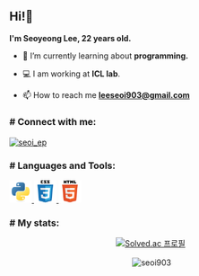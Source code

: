 ## Hi!👋
**I'm Seoyeong Lee, 22 years old.**

- 🌱 I’m currently learning about **programming.**

- 💻 I am working at **ICL lab**.
  
- 📫 How to reach me **leeseoi903@gmail.com**


<h3 align="left"># Connect with me:</h3>
<p align="left">
<a href="https://instagram.com/seoi_ep" target="blank"><img align="center" src="https://raw.githubusercontent.com/rahuldkjain/github-profile-readme-generator/master/src/images/icons/Social/instagram.svg" alt="seoi_ep" height="30" width="40" /></a>
</p>

<h3 align="left"># Languages and Tools:</h3>
<p align="left"> <a href="https://www.python.org" target="_blank" rel="noreferrer"> <img src="https://raw.githubusercontent.com/devicons/devicon/master/icons/python/python-original.svg" alt="python" width="40" height="40"/> </a> <a href="https://www.w3schools.com/css/" target="_blank" rel="noreferrer"> <img src="https://raw.githubusercontent.com/devicons/devicon/master/icons/css3/css3-original-wordmark.svg" alt="css3" width="40" height="40"/> </a> <a href="https://www.w3.org/html/" target="_blank" rel="noreferrer"> <img src="https://raw.githubusercontent.com/devicons/devicon/master/icons/html5/html5-original-wordmark.svg" alt="html5" width="40" height="40"/> </a> </p>

<div align=center>
  
<h3 align="left"># My stats:</h3>

[![Solved.ac 프로필](http://mazassumnida.wtf/api/v2/generate_badge?boj=tjduddl7181)](https://solved.ac/tjduddl7181)
<p>&nbsp;<img align="center" src="https://github-readme-stats.vercel.app/api?username=seoi903&show_icons=true&theme=dracula&locale=en" alt="seoi903" /></p>
